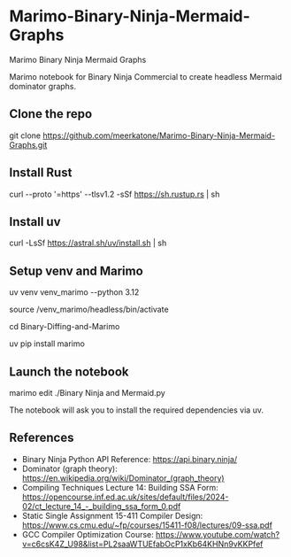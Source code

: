 # Marimo-Binary-Ninja-Mermaid-Graphs
Marimo Binary Ninja Mermaid Graphs

Marimo notebook for Binary Ninja Commercial to create headless Mermaid dominator graphs.

## Clone the repo
git clone https://github.com/meerkatone/Marimo-Binary-Ninja-Mermaid-Graphs.git

## Install Rust
curl --proto '=https' --tlsv1.2 -sSf https://sh.rustup.rs | sh

## Install uv
curl -LsSf https://astral.sh/uv/install.sh | sh

## Setup venv and Marimo
uv venv venv_marimo --python 3.12

source /venv_marimo/headless/bin/activate

cd Binary-Diffing-and-Marimo

uv pip install marimo

## Launch the notebook
marimo edit ./Binary Ninja and Mermaid.py

The notebook will ask you to install the required dependencies via uv.

## References
- Binary Ninja Python API Reference: https://api.binary.ninja/
- Dominator (graph theory): https://en.wikipedia.org/wiki/Dominator_(graph_theory)
- Compiling Techniques Lecture 14: Building SSA Form: https://opencourse.inf.ed.ac.uk/sites/default/files/2024-02/ct_lecture_14_-_building_ssa_form_0.pdf
- Static Single Assignment 15-411 Compiler Design: https://www.cs.cmu.edu/~fp/courses/15411-f08/lectures/09-ssa.pdf
- GCC Compiler Optimization Course: https://www.youtube.com/watch?v=c6csK4Z_U98&list=PL2saaWTUEfabOcP1xKb64KHNn9vKKPfef
